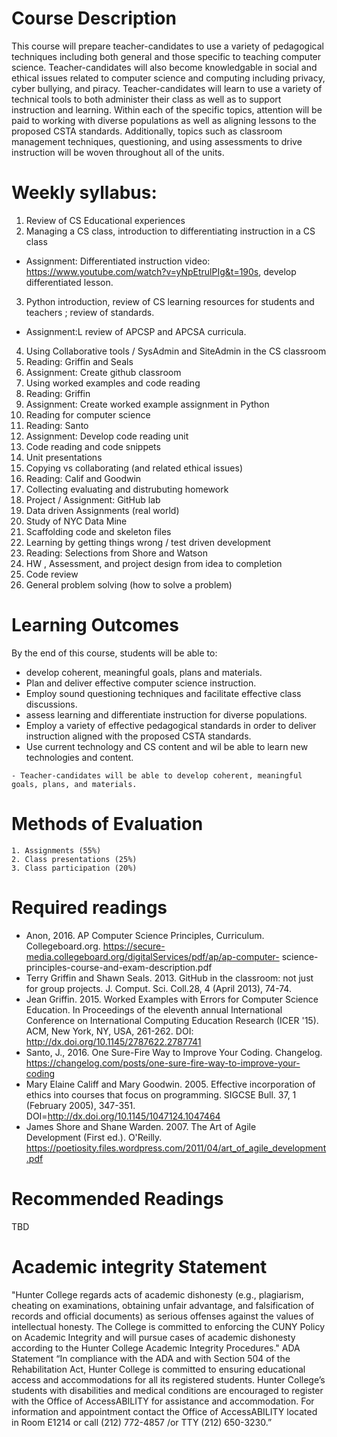 # Course Description

This course will prepare teacher-candidates to use a variety of pedagogical techniques including both general and those specific to teaching computer science.
Teacher-candidates will also become knowledgable in social and ethical issues related to computer science and computing including privacy, cyber bullying, and piracy. Teacher-candidates will learn to use a variety of technical tools to both administer their class as well as to support instruction and learning.
Within each of the specific topics, attention will be paid to working with diverse populations as well as aligning lessons to the proposed CSTA standards. Additionally, topics such as classroom management techniques, questioning, and using assessments to drive instruction will be woven throughout all of the units.
# Weekly syllabus:

 1. Review of CS Educational experiences
 2. Managing a CS class, introduction to differentiating instruction in a CS class
   - Assignment: Differentiated instruction video:  https://www.youtube.com/watch?v=yNpEtrulPIg&t=190s, develop differentiated lesson.
 3. Python introduction, review of CS learning resources for students and teachers ; review of standards.
   - Assignment:L review of APCSP and APCSA curricula.



4. Using Collaborative tools / SysAdmin and SiteAdmin in the CS classroom
  1. Reading: Griffin and Seals
  2. Assignment: Create github classroom
5. Using worked examples and code reading
  1. Reading: Griffin
  2. Assignment: Create worked example assignment in Python
6. Reading for computer science
  1. Reading: Santo
  2. Assignment: Develop code reading unit
7. Code reading and code snippets
  1. Unit presentations
8. Copying vs collaborating (and related ethical issues)
  1. Reading: Calif and Goodwin
9. Collecting evaluating and distrubuting homework
  1. Project / Assignment: GitHub lab
10. Data driven Assignments (real world)
  1. Study of NYC Data Mine
11. Scaffolding code and skeleton files
12. Learning by getting things wrong / test driven development
  1. Reading: Selections from Shore and Watson
13. HW , Assessment, and project design from idea to completion
14. Code review
15. General problem solving (how to solve a problem)

# Learning Outcomes

By the end of this course, students will be able to:
  - develop coherent, meaningful goals, plans and materials.
  - Plan and deliver effective computer science instruction.
  - Employ sound questioning techniques and facilitate effective class discussions.
   - assess learning and differentiate instruction for diverse populations.
   - Employ a variety of effective pedagogical standards in order to deliver instruction aligned with the proposed CSTA standards.
   - Use current technology and CS content and wil be able to learn new technologies and content.

    - Teacher-candidates will be able to develop coherent, meaningful goals, plans, and materials.

# Methods of Evaluation
    1. Assignments (55%)
    2. Class presentations (25%)
    3. Class participation (20%)

# Required readings

-  Anon, 2016. AP Computer Science Principles, Curriculum. Collegeboard.org. 	https://secure-media.collegeboard.org/digitalServices/pdf/ap/ap-computer- 	science-principles-course-and-exam-description.pdf
-  Terry Griffin and Shawn Seals. 2013. GitHub in the classroom: not just 	for group projects. J. Comput. Sci. Coll.28, 4 (April 2013), 74-74.
- Jean Griffin. 2015. Worked Examples with Errors for Computer Science 	Education. In Proceedings of the eleventh annual International 	Conference on International Computing Education 	Research (ICER '15). ACM, New York, NY, USA, 261-262. DOI: 	http://dx.doi.org/10.1145/2787622.2787741
 -  Santo, J., 2016. One Sure-Fire Way to Improve Your Coding. Changelog.
 https://changelog.com/posts/one-sure-fire-way-to-improve-your-coding
- Mary Elaine Califf and Mary Goodwin. 2005. Effective incorporation of ethics into courses that focus on programming. SIGCSE Bull. 37, 1 (February 2005), 347-351. DOI=http://dx.doi.org/10.1145/1047124.1047464
- James Shore and Shane Warden. 2007. The Art of Agile Development (First ed.). O'Reilly. https://poetiosity.files.wordpress.com/2011/04/art_of_agile_development.pdf

# Recommended Readings
TBD

# Academic integrity Statement
"Hunter College regards acts of academic dishonesty (e.g., plagiarism,
cheating on examinations, obtaining unfair advantage, and
falsification of records and official documents) as serious offenses
against the values of intellectual honesty. The College is committed
to enforcing the CUNY Policy on Academic Integrity and will pursue
cases of academic dishonesty according to the Hunter College Academic
Integrity Procedures."  ADA Statement “In compliance with the ADA and
with Section 504 of the Rehabilitation Act, Hunter College is
committed to ensuring educational access and accommodations for all
its registered students. Hunter College’s students with disabilities
and medical conditions are encouraged to register with the Office of
AccessABILITY for assistance and accommodation. For information and
appointment contact the Office of AccessABILITY located in Room E1214
or call (212) 772-4857 /or TTY (212) 650-3230.”

